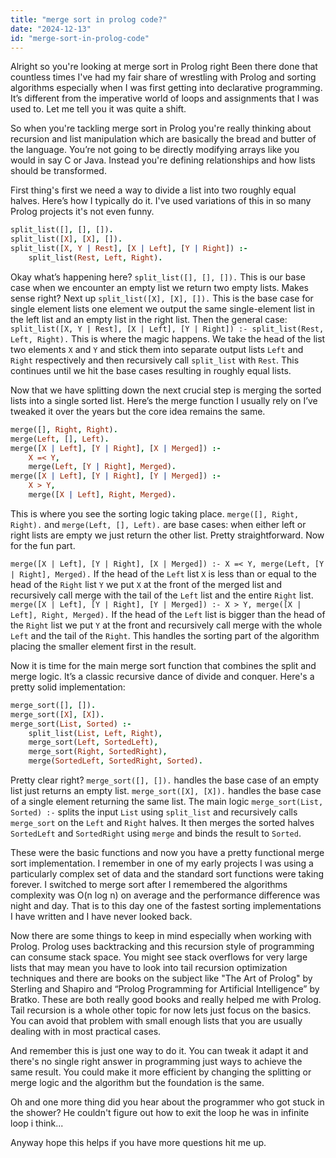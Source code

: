 ```yaml
---
title: "merge sort in prolog code?"
date: "2024-12-13"
id: "merge-sort-in-prolog-code"
---
```


Alright so you're looking at merge sort in Prolog right Been there done that countless times I've had my fair share of wrestling with Prolog and sorting algorithms especially when I was first getting into declarative programming. It’s different from the imperative world of loops and assignments that I was used to. Let me tell you it was quite a shift.

So when you're tackling merge sort in Prolog you're really thinking about recursion and list manipulation which are basically the bread and butter of the language. You’re not going to be directly modifying arrays like you would in say C or Java. Instead you're defining relationships and how lists should be transformed.

First thing's first we need a way to divide a list into two roughly equal halves. Here’s how I typically do it. I've used variations of this in so many Prolog projects it's not even funny.

```prolog
split_list([], [], []).
split_list([X], [X], []).
split_list([X, Y | Rest], [X | Left], [Y | Right]) :-
    split_list(Rest, Left, Right).
```

Okay what’s happening here? `split_list([], [], []).` This is our base case when we encounter an empty list we return two empty lists. Makes sense right? Next up `split_list([X], [X], []).` This is the base case for single element lists one element we output the same single-element list in the left list and an empty list in the right list. Then the general case: `split_list([X, Y | Rest], [X | Left], [Y | Right]) :- split_list(Rest, Left, Right).` This is where the magic happens. We take the head of the list two elements `X` and `Y` and stick them into separate output lists `Left` and `Right` respectively and then recursively call `split_list` with `Rest`. This continues until we hit the base cases resulting in roughly equal lists.

Now that we have splitting down the next crucial step is merging the sorted lists into a single sorted list. Here’s the merge function I usually rely on I’ve tweaked it over the years but the core idea remains the same.

```prolog
merge([], Right, Right).
merge(Left, [], Left).
merge([X | Left], [Y | Right], [X | Merged]) :-
    X =< Y,
    merge(Left, [Y | Right], Merged).
merge([X | Left], [Y | Right], [Y | Merged]) :-
    X > Y,
    merge([X | Left], Right, Merged).
```

This is where you see the sorting logic taking place. `merge([], Right, Right).` and `merge(Left, [], Left).` are base cases: when either left or right lists are empty we just return the other list. Pretty straightforward. Now for the fun part.

`merge([X | Left], [Y | Right], [X | Merged]) :- X =< Y, merge(Left, [Y | Right], Merged).` If the head of the `Left` list `X` is less than or equal to the head of the `Right` list `Y` we put `X` at the front of the merged list and recursively call merge with the tail of the `Left` list and the entire `Right` list.
`merge([X | Left], [Y | Right], [Y | Merged]) :- X > Y, merge([X | Left], Right, Merged).` If the head of the `Left` list is bigger than the head of the `Right` list we put `Y` at the front and recursively call merge with the whole `Left` and the tail of the `Right`. This handles the sorting part of the algorithm placing the smaller element first in the result.

Now it is time for the main merge sort function that combines the split and merge logic. It’s a classic recursive dance of divide and conquer. Here's a pretty solid implementation:

```prolog
merge_sort([], []).
merge_sort([X], [X]).
merge_sort(List, Sorted) :-
    split_list(List, Left, Right),
    merge_sort(Left, SortedLeft),
    merge_sort(Right, SortedRight),
    merge(SortedLeft, SortedRight, Sorted).
```

Pretty clear right? `merge_sort([], []).` handles the base case of an empty list just returns an empty list. `merge_sort([X], [X]).` handles the base case of a single element returning the same list. The main logic `merge_sort(List, Sorted) :-` splits the input `List` using `split_list` and recursively calls `merge_sort` on the `Left` and `Right` halves. It then merges the sorted halves `SortedLeft` and `SortedRight` using `merge` and binds the result to `Sorted`.

These were the basic functions and now you have a pretty functional merge sort implementation. I remember in one of my early projects I was using a particularly complex set of data and the standard sort functions were taking forever. I switched to merge sort after I remembered the algorithms complexity was O(n log n) on average and the performance difference was night and day. That is to this day one of the fastest sorting implementations I have written and I have never looked back.

Now there are some things to keep in mind especially when working with Prolog. Prolog uses backtracking and this recursion style of programming can consume stack space. You might see stack overflows for very large lists that may mean you have to look into tail recursion optimization techniques and there are books on the subject like "The Art of Prolog" by Sterling and Shapiro and “Prolog Programming for Artificial Intelligence” by Bratko. These are both really good books and really helped me with Prolog. Tail recursion is a whole other topic for now lets just focus on the basics. You can avoid that problem with small enough lists that you are usually dealing with in most practical cases.

And remember this is just one way to do it. You can tweak it adapt it and there's no single right answer in programming just ways to achieve the same result. You could make it more efficient by changing the splitting or merge logic and the algorithm but the foundation is the same.

Oh and one more thing did you hear about the programmer who got stuck in the shower? He couldn't figure out how to exit the loop he was in infinite loop i think...

Anyway hope this helps if you have more questions hit me up.
